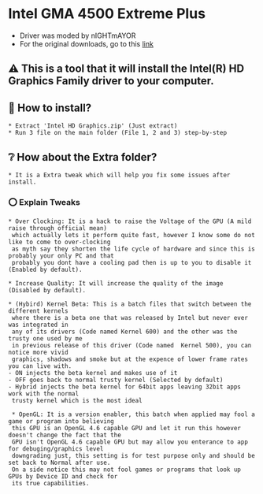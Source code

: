 # Intel GMA 4500 Extreme Plus

* Driver was moded by nIGHTmAYOR
* For the original downloads, go to this [link](https://www.tenforums.com/graphic-cards/167898-custom-driver-intel-gma-4500-m-mhd-extreme-plus-2-nighmayor.html)

## ⚠️ This is a tool that it will install the Intel(R) HD Graphics Family driver to your computer.

## 💾 How to install?
	* Extract 'Intel HD Graphics.zip' (Just extract)
	* Run 3 file on the main folder (File 1, 2 and 3) step-by-step

## ❔ How about the Extra folder?
	* It is a Extra tweak which will help you fix some issues after install.

### ⭕ Explain Tweaks
	* Over Clocking: It is a hack to raise the Voltage of the GPU (A mild raise through official mean)
	 which actually lets it perform quite fast, however I know some do not like to come to over-clocking
	 as myth say they shorten the life cycle of hardware and since this is probably your only PC and that 
	 probably you dont have a cooling pad then is up to you to disable it (Enabled by default).

	* Increase Quality: It will increase the quality of the image (Disabled by default).

	* (Hybird) Kernel Beta: This is a batch files that switch between the different kernels
	 where there is a beta one that was released by Intel but never ever was integrated in
	 any of its drivers (Code named Kernel 600) and the other was the trusty one used by me
	 in previous release of this driver (Code named  Kernel 500), you can notice more vivid 
	 graphics, shadows and smoke but at the expence of lower frame rates you can live with.
	- ON injects the beta kernel and makes use of it
	- OFF goes back to normal trusty kernel (Selected by default)
	- Hybrid injects the beta kernel for 64bit apps leaving 32bit apps work with the normal
	 trusty kernel which is the most ideal

	 * OpenGL: It is a version enabler, this batch when applied may fool a game or program into believing 
	 this GPU is an OpenGL 4.6 capable GPU and let it run this however doesn't change the fact that the
	 GPU isn't OpenGL 4.6 capable GPU but may allow you enterance to app for debuging/graphics level 
	 downgrading just, this setting is for test purpose only and should be set back to Normal after use.
	 On a side notice this may not fool games or programs that look up GPUs by Device ID and check for 
	 its true capabilities.
